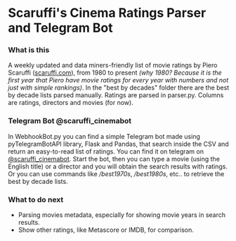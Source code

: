 # Scaruffi's Cinema Ratings Parser and Telegram Bot
### What is this

A weekly updated and data miners-friendly list of movie ratings by Piero Scaruffi ([scaruffi.com](https://scaruffi.com)), from 1980 to present *(why 1980? Because it is the first year that Piero have movie ratings for every year with numbers and not just with simple rankings)*. In the "best by decades" folder there are the best by decade lists parsed manually.
Ratings are parsed in parser.py.
Columns are ratings, directors and movies (for now).


### Telegram Bot @scaruffi_cinemabot

In WebhookBot.py you can find a simple Telegram bot made using pyTelegramBotAPI library, Flask and Pandas, that search inside the CSV and return an easy-to-read list of ratings. You can find it on telegram on [@scaruffi_cinemabot](https://t.me/scaruffi_cinemabot).
Start the bot, then you can type a movie (using the English title) or a director
and you will obtain the search results with ratings. Or you can use commands like */best1970s*, */best1980s*, etc.. to retrieve the best by decade lists.

### What to do next

* Parsing movies metadata, especially for showing movie years in search results. 
* Show other ratings, like Metascore or IMDB, for comparison.
